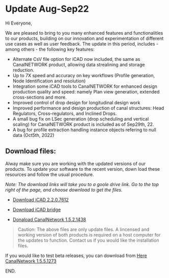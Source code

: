 # Update Aug-Sep22

Hi Everyone,

We are pleased to bring to you many enhanced features and functionalities to our products, building on our innovation and experimentation of different use cases as well as user feedback. The update in this period, includes - among others - the following key features:

- Alternate CsV file option for iCAD now included, the same as CanalNETWORK product, allowing data strealining and storage reduction.
- Up to 7X speed and accuracy on key workflows (Profile generation, Node Identification and resolution)
- Integration some iCAD tools to CanalNETWORK for enhanced design production quality and speed: namely Plan view generation, extended cross-sections and more.
- Improved control of drop design for longitudinal design work
- Improved performance and design production of canal structures: Head Regulators, Cross-regulators, and Inclined Drops.
- A small bug fix on LSec generation (drop scheduling and vertical scaling) for CanalNETWORK product  is included as of Sep29th, 22.
- A bug for profile extraction handling instance objects refering to null data (Oct5th, 2022)

## Download files:

Alway make sure you are working with the updated versions of our products. To update your software to the recent version, down load these resources and follow the usual procedure.

*Note: The download links will take you to a goole drive link. Go to the top right of the page, and choose download to get the files.*

* [Download iCAD 2.2.0.7612](https://drive.google.com/file/d/1NqlyPdHxE0_HG0SEJdhx_B0898kA0UlJ/view?usp=sharing)

* [Download iCAD bridge](https://drive.google.com/uc?export=download&id=1CnTmhM2ddaukULOwKaNiBN3WnqLzTXWC)

* [Donaload CanalNetwork 1.5.2.1438](https://drive.google.com/uc?export=download&id=1ho0NQPtQgU1euS6hZWOsmDhaLF8YKbj0)



> Caution: The above files are only update files. A lincensed and working version of both products is required on a host computer for the updates to function. Contact us if you would like the installation files.

If you would like to test beta releases, you can download from [Here CanalNetwork 1.5.5.1273](https://drive.google.com/uc?export=download&id=1vTBKXGhE6T9XohmYEW8iuo2wCTc8FeFL)

END.
